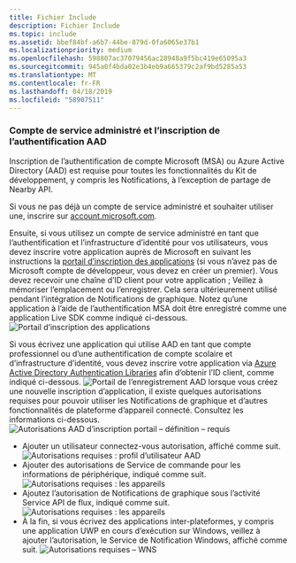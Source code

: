 ```yaml
---
title: Fichier Include
description: Fichier Include
ms.topic: include
ms.assetid: bbef84bf-a6b7-44be-879d-0fa6065e37b1
ms.localizationpriority: medium
ms.openlocfilehash: 598807ac37079456ac28948a9f5bc419e65095a3
ms.sourcegitcommit: 945a0f4bda02e3b4eb9a665379c2af9bd5285a53
ms.translationtype: MT
ms.contentlocale: fr-FR
ms.lasthandoff: 04/18/2019
ms.locfileid: "58907511"
---
```

### <a name="msa-and-aad-authentication-registration"></a>Compte de service administré et l’inscription de l’authentification AAD

Inscription de l’authentification de compte Microsoft (MSA) ou Azure Active Directory (AAD) est requise pour toutes les fonctionnalités du Kit de développement, y compris les Notifications, à l’exception de partage de Nearby API. 

Si vous ne pas déjà un compte de service administré et souhaiter utiliser une, inscrire sur [account.microsoft.com](https://account.microsoft.com/account).

Ensuite, si vous utilisez un compte de service administré en tant que l’authentification et l’infrastructure d’identité pour vos utilisateurs, vous devez inscrire votre application auprès de Microsoft en suivant les instructions la [portail d’inscription des applications](https://apps.dev.microsoft.com/) (si vous n’avez pas de Microsoft compte de développeur, vous devez en créer un premier). Vous devez recevoir une chaîne d’ID client pour votre application ; Veillez à mémoriser l’emplacement ou l’enregistrer. Cela sera ultérieurement utilisé pendant l’intégration de Notifications de graphique. Notez qu’une application à l’aide de l’authentification MSA doit être enregistré comme une application Live SDK comme indiqué ci-dessous.
![Portail d’inscription des applications](../../notifications/media/msa_app_registration/app_registration_portal.png)

Si vous écrivez une application qui utilise AAD en tant que compte professionnel ou d’une authentification de compte scolaire et d’infrastructure d’identité, vous devez inscrire votre application via [Azure Active Directory Authentication Libraries](https://docs.microsoft.com/azure/active-directory/develop/active-directory-authentication-libraries) afin d’obtenir l’ID client, comme indiqué ci-dessous. 
 ![Portail de l’enregistrement AAD](../../notifications/media/aad_registration_portal/aad_registration_portal.png) lorsque vous créez une nouvelle inscription d’application, il existe quelques autorisations requises pour pouvoir utiliser les Notifications de graphique et d’autres fonctionnalités de plateforme d’appareil connecté. Consultez les informations ci-dessous. 
![Autorisations AAD d’inscription portail – définition – requis](../../notifications/media/aad_registration_portal/aad_registration_portal_permissions.png)
* Ajouter un utilisateur connectez-vous autorisation, affiché comme suit.
![Autorisations requises : profil d’utilisateur AAD](../../notifications/media/aad_registration_portal/permissions_1_user.png)
* Ajouter des autorisations de Service de commande pour les informations de périphérique, indiqué comme suit.
![Autorisations requises : les appareils](../../notifications/media/aad_registration_portal/permissions_2_devices.png)
* Ajoutez l’autorisation de Notifications de graphique sous l’activité Service API de flux, indiqué comme suit.
![Autorisations requises : les appareils](../../notifications/media/aad_registration_portal/permissions_3_graph_notifications.png)
* À la fin, si vous écrivez des applications inter-plateformes, y compris une application UWP en cours d’exécution sur Windows, veillez à ajouter l’autorisation, le Service de Notification Windows, affiché comme suit. 
![Autorisations requises – WNS](../../notifications/media/aad_registration_portal/permissions_4_wns_push.png)
